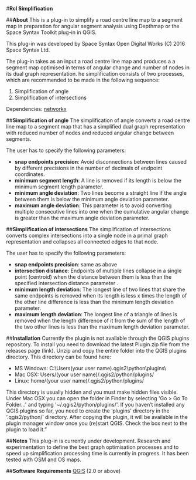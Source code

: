 #**Rcl Simplification**

##**About**
This is a plug-in to simplify a road centre line map to a segment map in preparation for angular segment analysis using Depthmap or the Space Syntax Toolkit plug-in in QGIS.

This plug-in was developed by Space Syntax Open Digital Works (C) 2016 Space Syntax Ltd.

The plug-in takes as an input a road centre line map and produces a a segment map optimised in terms of angular change and number of nodes in its dual graph representation.
he simplification consists of two processes, which are recommended to be made in the following sequence:
1. Simplification of angle
2. Simplification of intersections

Dependencies: [networkx](https://networkx.readthedocs.io/en/stable/install.html)

##**Simplification of angle**
The simplification of angle converts a road centre line map to a segment map that has a simplified dual graph
representation with reduced number of nodes and reduced angular change between segments.

The user has to specify the following parameters:

- **snap endpoints precision**: Avoid disconnections between lines caused by different precisions in the number of decimals
of endpoint coordinates.
- **minimum segment length**: A line  is removed if its length is below the minimum segment length parameter.
- **minimum angle deviation**: Two lines become a straight line if the angle between them is below the minimum angle
deviation parameter.
- **maximum angle deviation**: This parameter is to avoid converting multiple consecutive lines into one when the cumulative
angular change is greater than the maximum angle deviation parameter.

##**Simplification of intersections**
The simplification of intersections converts complex intersections into a single node in a primal graph representation
and collapses all connected edges to that node.

The user has to specify the following parameters:
- **snap endpoints precision**: same as above
- **intersection distance**: Endpoints  of multiple lines collapse in a single point (centroid) when the distance between
them is less than the specified intersection distance parameter .
- **minimum length deviation**: The longest line of two lines that share the same endpoints is removed when its length
is less x times the length of the other line
difference is less than the minimum length deviation parameter.
- **maximum length deviation**: The longest line of a triangle of lines is removed when the length difference of it from the
 sum of the length of the two other lines is less than the maximum length deviation parameter.

##**Installation**
Currently the plugin
is not available through the QGIS plugins repository. To install you
need to download the latest Plugin.zip file from the releases page (link). Unzip and copy
the entire folder into the QGIS plugins directory.
This directory can be found here:
* MS Windows: C:\Users\(your user name)\.qgis2\python\plugins\
* Mac OSX: Users/(your user name)/.qgis2/python/plugins/
* Linux: home/(your user name)/.qgis2/python/plugins/

This directory is usually hidden and you must make hidden files visible.
Under Mac OSX you can open the folder in Finder by selecting 'Go > Go To Folder...' and
typing '~/.qgis2/python/plugins/'.
If you haven’t installed any QGIS plugins so far, you need to create the ‘plugins’ directory in
the ‘.qgis2/python/’ directory.
After copying the plugin, it will be available in the plugin manager window once you (re)start
QGIS. Check the box next to the plugin to load it.”

##**Notes**
This plug-in is currently under development. Research and experimentation to define the best graph optimisation
processes and to speed up simplification processing time is currently in progress.
It has been tested with OSM and OS maps.


##**Software Requirements**
[QGIS](http://www.qgis.org/en/site/) (2.0 or above)